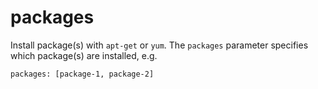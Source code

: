 # packages

Install package(s) with `apt-get` or `yum`. The `packages` parameter specifies which package(s) are installed, e.g.

```
packages: [package-1, package-2]
```